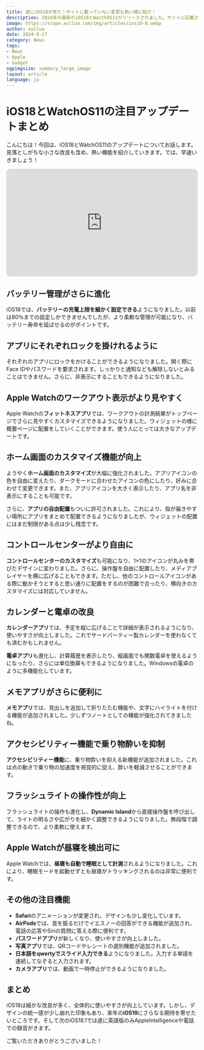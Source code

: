 ```yaml
---
title: 遂にiOS18が来た！サイトに載っていない変更も熱い順に紹介！
description: 2024年の最新のiOS18とWacthOS11がリリースされました。サイトに記載されていない細かな変更も含め熱い順に紹介していきます。
image: https://scope.xullua.com/img/articles/ios18-0.webp
author: xullua
date: 2024-9-17
category: News
tags:
- News
- Apple
- Gadget
ogpimgsize: summary_large_image
layout: article
language: ja
---
```


# iOS18とWatchOS11の注目アップデートまとめ

こんにちは！今回は、iOS18とWatchOS11のアップデートについてお話します。見落としがちな小さな改良も含め、熱い機能を紹介していきます。では、早速いきましょう！

<iframe width="100%" style="border-radius:10px; aspect-ratio:16 / 9;" src="https://www.youtube.com/embed/EMNFSZVHdZ0" title="【iOS18】遂にキタ！2024年の最新版！サイトにも載っていない変更まで熱い順に紹介 | iOS18とWatchOS11" frameborder="0" allow="accelerometer; autoplay; clipboard-write; encrypted-media; gyroscope; picture-in-picture; web-share" referrerpolicy="strict-origin-when-cross-origin" allowfullscreen></iframe>

## バッテリー管理がさらに進化

iOS18では、**バッテリーの充電上限を細かく設定できる**ようになりました。以前は80％までの設定しかできませんでしたが、より柔軟な管理が可能になり、バッテリー寿命を延ばせるのがポイントです。

## アプリにそれぞれロックを掛けれるように

それぞれのアプリにロックをかけることができるようになりました。開く際にFace IDやパスワードを要求されます。しっかりと通知なども解除しないとみることはできません。さらに、非表示にすることもできるようになりました。

## Apple Watchのワークアウト表示がより見やすく

Apple Watchの**フィットネスアプリ**では、ワークアウトの計測結果がトップページでさらに見やすくカスタマイズできるようになりました。ウィジェットの様に概要ページに配置をしていくことができます。使う人にとっては大きなアップデートです。

## ホーム画面のカスタマイズ機能が向上

ようやく**ホーム画面のカスタマイズ**が大幅に強化されました。アプリアイコンの色を自由に変えたり、ダークモードに合わせたアイコンの色にしたり、好みに合わせて変更できます。また、アプリアイコンを大きく表示したり、アプリ名を非表示にすることも可能です。

さらに、**アプリの自由配置**もついに許可されました。これにより、指が届きやすい場所にアプリをまとめて配置できるようになりましたが、ウィジェットの配置にはまだ制限がある点は少し残念です。

## コントロールセンターがより自由に

**コントロールセンターのカスタマイズ**も可能になり、1×1のアイコンが丸みを帯びたデザインに変わりました。さらに、操作盤を自由に配置したり、メディアプレイヤーを横に広げることもできます。ただし、他のコントロールアイコンがある際に動かそうとすると思い通りに配置をするのが困難で合ったり、横向きのカスタマイズには対応していません。

## カレンダーと電卓の改良

**カレンダーアプリ**では、予定を縦に広げることで詳細が表示されるようになり、使いやすさが向上しました。これでサードパーティー製カレンダーを使わなくても済むかもしれません。

**電卓アプリ**も進化し、計算履歴を表示したり、縦画面でも関数電卓を使えるようになったり、さらには単位換算もできるようになりました。Windowsの電卓のように多機能化しています。

## メモアプリがさらに便利に

**メモアプリ**では、見出しを追加して折りたたむ機能や、文字にハイライトを付ける機能が追加されました。少しずつノートとしての機能が強化されてきましたね。

## アクセシビリティー機能で乗り物酔いを抑制

**アクセシビリティー機能**に、乗り物酔いを抑える新機能が追加されました。これは点の動きで乗り物の加速度を視覚的に捉え、酔いを軽減させることができます。

## フラッシュライトの操作性が向上

フラッシュライトの操作も進化し、**Dynamic Island**から直接操作盤を呼び出して、ライトの明るさや広がりを細かく調整できるようになりました。無段階で調整できるので、より柔軟に使えます。

## Apple Watchが昼寝を検出可に

Apple Watchでは、**昼寝も自動で睡眠として計測**されるようになりました。これにより、睡眠モードを起動せずとも昼寝がトラッキングされるのは非常に便利です。

## その他の注目機能

- **Safari**のアニメーションが変更され、デザインも少し変化しています。
- **AirPods**では、首を振るだけでイエスノーの回答ができる機能が追加され、電話の応答やSiriの質問に答える際に便利です。
- **パスワードアプリ**が新しくなり、使いやすさが向上しました。
- **写真アプリ**では、QRコードやレシートの選別機能が追加されました。
- **日本語をqwertyでスライド入力できる**ようになりました。入力する単語を連続してなぞると入力されます。
- **カメラアプリ**では、動画で一時停止ができるようになりました。

## まとめ

iOS18は細かな改良が多く、全体的に使いやすさが向上しています。しかし、デザインの統一感が少し崩れた印象もあり、来年の**iOS19**にさらなる期待を寄せたいところです。そして次のiOS18.1では遂に英語版のみAppleIntelligenceや電話での録音がきます。

ご覧いただきありがとうございました！
